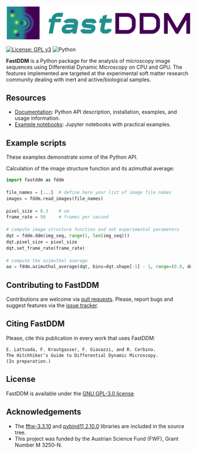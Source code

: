 ![FastDDM](docs/source/fastddm-logo-horizontal.svg)

[![License: GPL v3](https://img.shields.io/badge/License-GPLv3-blue.svg)](LICENSE)
![Python](https://img.shields.io/badge/python-3.8%20%7C%203.11-blue)

**FastDDM** is a Python package for the analysis of microscopy image sequences using Differential Dynamic Microscopy on CPU and GPU.
The features implemented are targeted at the experimental soft matter research community dealing with inert and active/biological samples.

## Resources
- [Documentation](http://fastddm.readthedocs.io/):
  Python API description, installation, examples, and usage information.
- [Example notebooks](https://github.com/somexlab/fastddm-tutorials):
  Jupyter notebooks with practical examples.

## Example scripts
These examples demonstrate some of the Python API.

Calculation of the image structure function and its azimuthal average:

```python
import fastddm as fddm

file_names = [...]  # define here your list of image file names 
images = fddm.read_images(file_names)

pixel_size = 0.3    # um
frame_rate = 50     # frames per second
    
# compute image structure function and set experimental parameters
dqt = fddm.ddm(img_seq, range(1, len(img_seq)))
dqt.pixel_size = pixel_size
dqt.set_frame_rate(frame_rate)

# compute the azimuthal average
aa = fddm.azimuthal_average(dqt, bins=dqt.shape[-1] - 1, range=(0.0, dqt.ky[-1]))
```

## Contributing to FastDDM
Contributions are welcome via [pull requests](https://github.com/somexlab/fastddm/pulls).
Please, report bugs and suggest features via the [issue tracker](https://github.com/somexlab/fastddm/issues).

## Citing FastDDM
Please, cite this publication in every work that uses FastDDM:

    E. Lattuada, F. Krautgasser, F. Giavazzi, and R. Cerbino.
    The Hitchhiker’s Guide to Differential Dynamic Microscopy.
    (In preparation.)

## License
FastDDM is available under the [GNU GPL-3.0 license](LICENSE).

## Acknowledgements
* The [fftw-3.3.10](https://www.fftw.org/) and [pybind11 2.10.0](https://github.com/pybind/pybind11) libraries are included in the source tree.
* This project was funded by the Austrian Science Fund (FWF), Grant Number M 3250-N.
